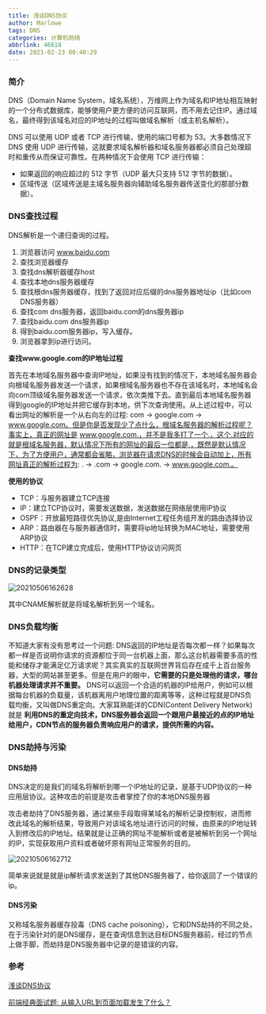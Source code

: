 ```yaml
---
title: 浅谈DNS协议
author: Marlowe
tags: DNS
categories: 计算机网络
abbrlink: 46618
date: 2021-02-23 00:40:29
---
```


<!--more-->

### 简介

DNS（Domain Name System，域名系统），万维网上作为域名和IP地址相互映射的一个分布式数据库，能够使用户更方便的访问互联网，而不用去记住IP。通过域名，最终得到该域名对应的IP地址的过程叫做域名解析（或主机名解析）。

DNS 可以使用 UDP 或者 TCP 进行传输，使用的端口号都为 53。大多数情况下 DNS 使用 UDP 进行传输，这就要求域名解析器和域名服务器都必须自己处理超时和重传从而保证可靠性。在两种情况下会使用 TCP 进行传输：

* 如果返回的响应超过的 512 字节（UDP 最大只支持 512 字节的数据）。
* 区域传送（区域传送是主域名服务器向辅助域名服务器传送变化的那部分数据）。

### DNS查找过程

DNS解析是一个递归查询的过程。

1. 浏览器访问 www.baidu.com
2. 查找浏览器缓存
3. 查找dns解析器缓存host
4. 查找本地dns服务器缓存
5. 查找根dns服务器缓存，找到了返回对应后缀的dns服务器地址ip（比如com DNS服务器）
6. 查找com dns服务器，返回baidu.com的dns服务器ip
7. 查找baidu.com dns服务器ip
8. 得到baidu.com服务器ip，写入缓存。
9. 浏览器拿到ip进行访问。

**查找www.google.com的IP地址过程**

首先在本地域名服务器中查询IP地址，如果没有找到的情况下，本地域名服务器会向根域名服务器发送一个请求，如果根域名服务器也不存在该域名时，本地域名会向com顶级域名服务器发送一个请求，依次类推下去。直到最后本地域名服务器得到google的IP地址并把它缓存到本地，供下次查询使用。从上述过程中，可以看出网址的解析是一个从右向左的过程: com -> google.com -> www.google.com。但是你是否发现少了点什么，根域名服务器的解析过程呢？事实上，真正的网址是 www.google.com.，并不是我多打了一个.，这个.对应的就是根域名服务器，默认情况下所有的网址的最后一位都是.，既然是默认情况下，为了方便用户，通常都会省略，浏览器在请求DNS的时候会自动加上，所有网址真正的解析过程为: . -> .com -> google.com. -> www.google.com.。

**使用的协议**
* TCP：与服务器建立TCP连接
* IP：建立TCP协议时，需要发送数据，发送数据在网络层使用IP协议
* OSPF：开放最短路径优先协议,是由Internet工程任务组开发的路由选择协议
* ARP：路由器在与服务器通信时，需要将ip地址转换为MAC地址，需要使用ARP协议
* HTTP：在TCP建立完成后，使用HTTP协议访问网页



### DNS的记录类型

![20210506162628](http://marlowe.oss-cn-beijing.aliyuncs.com/img/20210506162628.png)

其中CNAME解析就是将域名解析到另一个域名。

### DNS负载均衡

不知道大家有没有思考过一个问题: DNS返回的IP地址是否每次都一样？如果每次都一样是否说明你请求的资源都位于同一台机器上面，那么这台机器需要多高的性能和储存才能满足亿万请求呢？其实真实的互联网世界背后存在成千上百台服务器，大型的网站甚至更多。但是在用户的眼中，**它需要的只是处理他的请求，哪台机器处理请求并不重要。** DNS可以返回一个合适的机器的IP给用户，例如可以根据每台机器的负载量，该机器离用户地理位置的距离等等，这种过程就是DNS负载均衡，又叫做DNS重定向。大家耳熟能详的CDN(Content Delivery Network)就是 **利用DNS的重定向技术，DNS服务器会返回一个跟用户最接近的点的IP地址给用户，CDN节点的服务器负责响应用户的请求，提供所需的内容。**

### DNS劫持与污染

#### DNS劫持
DNS决定的是我们的域名将解析到哪一个IP地址的记录，是基于UDP协议的一种应用层协议。这种攻击的前提是攻击者掌控了你的本地DNS服务器

攻击者劫持了DNS服务器，通过某些手段取得某域名的解析记录控制权，进而修改此域名的解析结果，导致用户对该域名地址进行访问的时候，由原来的IP地址转入到修改后的IP地址。结果就是让正确的网址不能解析或者是被解析到另一个网址的IP，实现获取用户资料或者破坏原有网址正常服务的目的。

![20210506162712](http://marlowe.oss-cn-beijing.aliyuncs.com/img/20210506162712.png)

简单来说就是就是ip解析请求发送到了其他DNS服务器了，给你返回了一个错误的ip。

#### DNS污染
又称域名服务器缓存投毒（DNS cache poisoning），它和DNS劫持的不同之处，在于污染针对的是DNS缓存，是在查询信息到达目标DNS服务器前，经过的节点上做手脚，而劫持是DNS服务器中记录的是错误的内容。

### 参考
[浅谈DNS协议](https://blog.unclezs.com/%E8%AE%A1%E7%AE%97%E6%9C%BA%E7%BD%91%E7%BB%9C/%E6%B5%85%E8%B0%88DNS%E5%8D%8F%E8%AE%AE.html)

[前端经典面试题: 从输入URL到页面加载发生了什么？](https://segmentfault.com/a/1190000006879700)